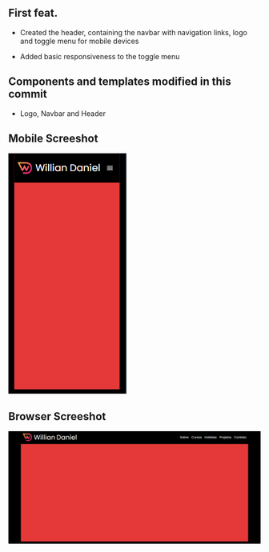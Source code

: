 ## First feat.

- Created the header, containing the navbar with navigation links, logo and toggle menu for mobile devices

- Added basic responsiveness to the toggle menu

## Components and templates modified in this commit

- Logo, Navbar and Header

## Mobile Screeshot
![Mobile](./screenshots/screenshot-commit-2.png)

## Browser Screeshot
![Browser](./screenshots/screenshot-commit-2.2.png)